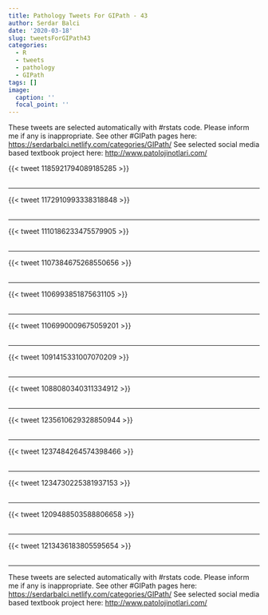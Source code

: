 ```yaml
---
title: Pathology Tweets For GIPath - 43
author: Serdar Balci
date: '2020-03-18'
slug: tweetsForGIPath43
categories:
  - R
  - tweets
  - pathology
  - GIPath
tags: []
image:
  caption: ''
  focal_point: ''
---
```



These tweets are selected automatically with #rstats code. Please inform me if any is inappropriate.
See other #GIPath pages here: https://serdarbalci.netlify.com/categories/GIPath/ 
See selected social media based textbook project here: http://www.patolojinotlari.com/

{{< tweet 1185921794089185285 >}}
<br>
<br>
<hr>
{{< tweet 1172910993338318848 >}}
<br>
<br>
<hr>
{{< tweet 1110186233475579905 >}}
<br>
<br>
<hr>
{{< tweet 1107384675268550656 >}}
<br>
<br>
<hr>
{{< tweet 1106993851875631105 >}}
<br>
<br>
<hr>
{{< tweet 1106990009675059201 >}}
<br>
<br>
<hr>
{{< tweet 1091415331007070209 >}}
<br>
<br>
<hr>
{{< tweet 1088080340311334912 >}}
<br>
<br>
<hr>
{{< tweet 1235610629328850944 >}}
<br>
<br>
<hr>
{{< tweet 1237484264574398466 >}}
<br>
<br>
<hr>
{{< tweet 1234730225381937153 >}}
<br>
<br>
<hr>
{{< tweet 1209488503588806658 >}}
<br>
<br>
<hr>
{{< tweet 1213436183805595654 >}}
<br>
<br>
<hr>


These tweets are selected automatically with #rstats code. Please inform me if any is inappropriate.
See other #GIPath pages here: https://serdarbalci.netlify.com/categories/GIPath/ 
See selected social media based textbook project here: http://www.patolojinotlari.com/
